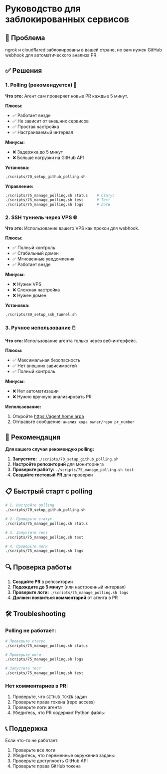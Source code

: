 # Руководство для заблокированных сервисов

## 🚫 **Проблема**

ngrok и cloudflared заблокированы в вашей стране, но вам нужен GitHub webhook для автоматического анализа PR.

## ✅ **Решения**

### **1. Polling (рекомендуется)** 🔄

**Что это:** Агент сам проверяет новые PR каждые 5 минут.

**Плюсы:**
- ✅ Работает везде
- ✅ Не зависит от внешних сервисов
- ✅ Простая настройка
- ✅ Настраиваемый интервал

**Минусы:**
- ❌ Задержка до 5 минут
- ❌ Больше нагрузки на GitHub API

**Установка:**
```bash
./scripts/70_setup_github_polling.sh
```

**Управление:**
```bash
./scripts/75_manage_polling.sh status    # Статус
./scripts/75_manage_polling.sh test      # Тест
./scripts/75_manage_polling.sh logs      # Логи
```

### **2. SSH туннель через VPS** 🌐

**Что это:** Использование вашего VPS как прокси для webhook.

**Плюсы:**
- ✅ Полный контроль
- ✅ Стабильный домен
- ✅ Мгновенные уведомления
- ✅ Работает везде

**Минусы:**
- ❌ Нужен VPS
- ❌ Сложная настройка
- ❌ Нужен домен

**Установка:**
```bash
./scripts/80_setup_ssh_tunnel.sh
```

### **3. Ручное использование** 🖱️

**Что это:** Использование агента только через веб-интерфейс.

**Плюсы:**
- ✅ Максимальная безопасность
- ✅ Нет внешних зависимостей
- ✅ Полный контроль

**Минусы:**
- ❌ Нет автоматизации
- ❌ Нужно вручную анализировать PR

**Использование:**
1. Откройте https://agent.home.arpa
2. Отправьте сообщение: `анализ кода owner/repo pr_number`

## 🎯 **Рекомендация**

**Для вашего случая рекомендую polling:**

1. **Запустите:** `./scripts/70_setup_github_polling.sh`
2. **Настройте репозиторий** для мониторинга
3. **Проверьте работу:** `./scripts/75_manage_polling.sh test`
4. **Создайте тестовый PR** для проверки

## 📋 **Быстрый старт с polling**

```bash
# 1. Настройте polling
./scripts/70_setup_github_polling.sh

# 2. Проверьте статус
./scripts/75_manage_polling.sh status

# 3. Запустите тест
./scripts/75_manage_polling.sh test

# 4. Проверьте логи
./scripts/75_manage_polling.sh logs
```

## 🔍 **Проверка работы**

1. **Создайте PR** в репозитории
2. **Подождите до 5 минут** (или настроенный интервал)
3. **Проверьте логи:** `./scripts/75_manage_polling.sh logs`
4. **Должен появиться комментарий** от агента в PR

## 🛠️ **Troubleshooting**

### Polling не работает:
```bash
# Проверьте статус
./scripts/75_manage_polling.sh status

# Проверьте логи
./scripts/75_manage_polling.sh logs

# Запустите тест
./scripts/75_manage_polling.sh test
```

### Нет комментариев в PR:
1. Проверьте, что `GITHUB_TOKEN` задан
2. Проверьте права токена (repo access)
3. Проверьте логи агента
4. Убедитесь, что PR содержит Python файлы

## 📞 **Поддержка**

Если что-то не работает:
1. Проверьте все логи
2. Убедитесь, что переменные окружения заданы
3. Проверьте доступность GitHub API
4. Проверьте права GitHub токена
